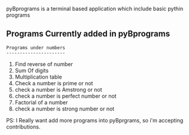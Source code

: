 pyBprograms is a terminal based application which include basic pythin programs

Programs Currently added in pyBprograms
----------------------------------------
    Programs under numbers
    ----------------------
1. Find reverse of number
2. Sum Of digits
3. Multiplication table
4. Check a number is prime or not
5. check a number is Amstrong or not
6. check a number is perfect number or not
7. Factorial of a number
8. check a number is strong number or not



PS: I Really want add more programs into pyBprgrams, so i'm accepting contributions.